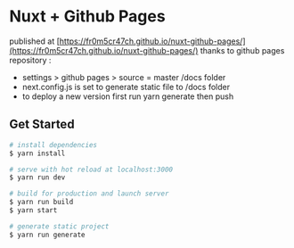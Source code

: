 # Nuxt + Github Pages

published at [https://fr0m5cr47ch.github.io/nuxt-github-pages/](https://fr0m5cr47ch.github.io/nuxt-github-pages/) thanks to github pages repository :
* settings > github pages > source = master /docs folder
* next.config.js is set to generate static file to /docs folder
* to deploy a new version first run yarn generate then push

## Get Started

``` bash
# install dependencies
$ yarn install

# serve with hot reload at localhost:3000
$ yarn run dev

# build for production and launch server
$ yarn run build
$ yarn start

# generate static project
$ yarn run generate
```
